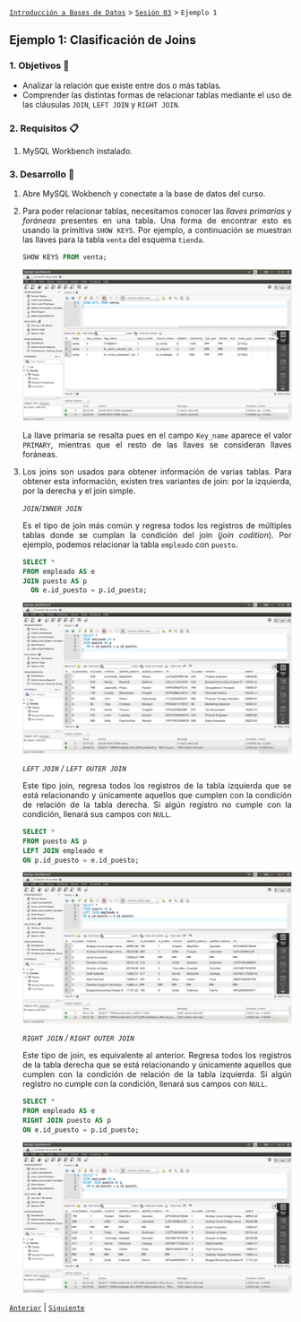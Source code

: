 [`Introducción a Bases de Datos`](../../Readme.md) > [`Sesión 03`](../Readme.md) > `Ejemplo 1`

## Ejemplo 1: Clasificación de Joins

<div style="text-align: justify;">

### 1. Objetivos :dart:

- Analizar la relación que existe entre dos o más tablas.
- Comprender las distintas formas de relacionar tablas mediante el uso de las cláusulas `JOIN`, `LEFT JOIN` y `RIGHT JOIN`.

### 2. Requisitos :clipboard:

1. MySQL Workbench instalado.

### 3. Desarrollo :rocket:

1. Abre MySQL Wokbench y conectate a la base de datos del curso.

2. Para poder relacionar tablas, necesitamos conocer las *llaves primarias* y *foráneas* presentes en una tabla. Una forma de encontrar esto es usando la primitiva `SHOW KEYS`. Por ejemplo, a continuación se muestran las llaves para la tabla `venta` del esquema `tienda`.

   ```sql
   SHOW KEYS FROM venta;
   ```
   
   ![imagen](imagenes/s3we11.png)
   
   La llave primaria se resalta pues en el campo `Key_name` aparece el valor `PRIMARY`, mientras que el resto de las llaves se consideran llaves foráneas.
   
3. Los joins son usados para obtener información de varias tablas. Para obtener esta información, existen tres variantes de join: por la izquierda, por la derecha y el join simple.

   *`JOIN`/`INNER JOIN`*
   
   Es el tipo de join más común y regresa todos los registros de múltiples tablas donde se cumplan la condición del join (*join codition*). Por ejemplo, podemos relacionar la tabla `empleado` con `puesto`.
   
   ```sql
   SELECT *
   FROM empleado AS e
   JOIN puesto AS p
     ON e.id_puesto = p.id_puesto;
   ```

   ![imagen](imagenes/s3we12.png)
   
   *`LEFT JOIN` / `LEFT OUTER JOIN`*  
   
   Este tipo join, regresa todos los registros de la tabla izquierda que se está relacionando y únicamente aquellos que cumplen con la condición de relación de la tabla derecha. Si algún registro no cumple con la condición, llenará sus campos con `NULL`.
 
   ```sql
   SELECT *
   FROM puesto AS p
   LEFT JOIN empleado e
   ON p.id_puesto = e.id_puesto;
   ```
   
   ![imagen](imagenes/s3we13.png)
   
   *`RIGHT JOIN` / `RIGHT OUTER JOIN`*
   
   Este tipo de join, es equivalente al anterior. Regresa todos los registros de la tabla derecha que se está relacionando y únicamente aquellos que cumplen con la condición de relación de la tabla izquierda. Si algún registro no cumple con la condición, llenará sus campos con `NULL`.
   
   ```sql
   SELECT *
   FROM empleado AS e
   RIGHT JOIN puesto AS p
   ON e.id_puesto = p.id_puesto;
   ```
   
   ![imagen](imagenes/s3we14.png)

[`Anterior`](../Readme.md#clasificación-de-joins) | [`Siguiente`](../Reto-01/Readme.md)

</div>
